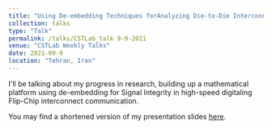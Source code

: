 ```yaml
---
title: "Using De-embedding Techniques forAnalyzing Die-to-Die Interconnectsthrough Interposer Technology"
collection: talks
type: "Talk"
permalink: /talks/CSTLab_talk 9-9-2021
venue: "CSTLab Weekly Talks"
date: 2021-09-9
location: "Tehran, Iran"
---
```



I'll be talking about my progress in research, building up a mathematical platform using de-embedding for Signal Integrity in high-speed digitaling Flip-Chip interconnect communication.

You may find a shortened version of my presentation slides [here](https://MiladSeyedi.github.io/files/2021_09_09_De_embedding_Techniques_for_Analyzing_Die_to_Die.pdf).
